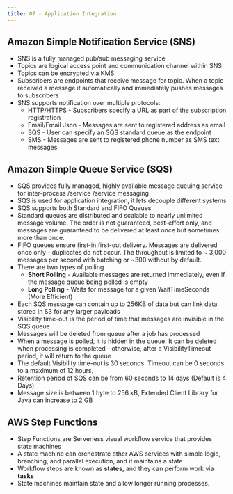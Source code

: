 ```yaml
---
title: 07 - Application Integration
---
```


## Amazon Simple Notification Service (SNS)

* SNS is a fully managed pub/sub messaging service
* Topics are logical access point and communication channel within SNS
* Topics can be encrypted via KMS
* Subscribers are endpoints that receive message for topic. When a topic received a message it automatically and immediately pushes messages to subscribers
* SNS supports notification over multiple protocols:
  * HTTP/HTTPS - Subscribers specify a URL as part of the subscription registration
  * Email/Email Json - Messages are sent to registered address as email
  * SQS - User can specify an SQS standard queue as the endpoint
  * SMS - Messages are sent to registered phone number as SMS text messages

## Amazon Simple Queue Service (SQS)

* SQS provides fully managed, highly available message queuing service for inter-process /service /service messaging
* SQS is used for application integration, it lets decouple different systems
* SQS supports both Standard and FIFO Queues
* Standard queues are distributed and scalable to nearly unlimited message volume. The order is not guaranteed, best-effort only, and messages are guaranteed to be delivered at least once but sometimes more than once.
* FIFO queues ensure first-in,first-out delivery. Messages are delivered once only - duplicates do not occur. The throughput is limited to ~ 3,000 messages per second with batching or ~300 without by default.
* There are two types of polling
  * **Short Polling** - Available messages are returned immediately, even if the message queue being polled is empty
  * **Long Polling** - Waits for message for a given WaitTimeSeconds (More Efficient)
* Each SQS message can contain up to 256KB of data but can link data stored in S3 for any larger payloads
* Visibility time-out is the period of time that messages are invisible in the SQS queue
* Messages will be deleted from queue after a job has processed
* When a message is polled, it is hidden in the queue. It can be deleted when processing is completed - otherwise, after a VisibilityTimeout period, it will return to the queue
* The default Visibility time-out is 30 seconds. Timeout can be 0 seconds to a maximum of 12 hours.
* Retention period of SQS can be from 60 seconds to 14 days (Default is 4 Days)
* Message size is between 1 byte to 256 kB, Extended Client Library for Java can increase to 2 GB

## AWS Step Functions

* Step Functions are Serverless visual workflow service that provides state machines
* A state machine can orchestrate other AWS services with simple logic, branching, and parallel execution, and it maintains a state
* Workflow steps are known as **states**, and they can perform work via **tasks**
* State machines maintain state and allow longer running processes.

